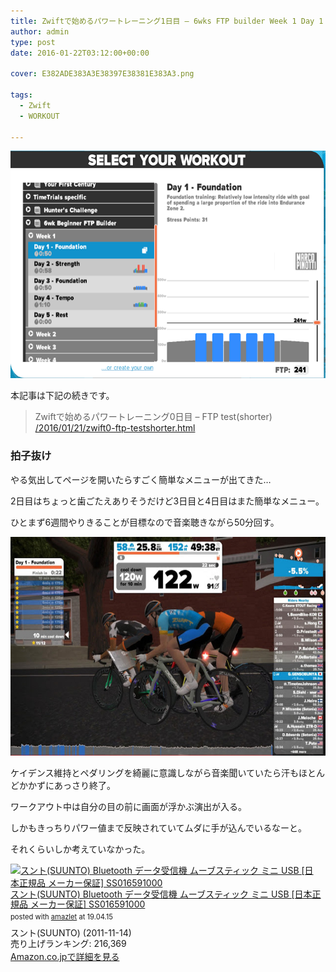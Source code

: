 ```yaml
---
title: Zwiftで始めるパワートレーニング1日目 – 6wks FTP builder Week 1 Day 1
author: admin
type: post
date: 2016-01-22T03:12:00+00:00

cover: E382ADE383A3E38397E38381E383A3.png

tags:
  - Zwift
  - WORKOUT

---
```

<div class="separator" style="clear: both; text-align: center;">
  <img border="0" height="364" src="./E382ADE383A3E38397E38381E383A3.png" width="640" />
</div>

本記事は下記の続きです。

<blockquote class="tr_bq">
  <p>
    Zwiftで始めるパワートレーニング0日目 &#8211; FTP test(shorter)<br /> <a href="/2016/01/21/zwift0-ftp-testshorter.html">/2016/01/21/zwift0-ftp-testshorter.html</a>
  </p>
</blockquote>



### 拍子抜け

やる気出してページを開いたらすごく簡単なメニューが出てきた…

2日目はちょっと歯ごたえありそうだけど3日目と4日目はまた簡単なメニュー。

ひとまず6週間やりきることが目標なので音楽聴きながら50分回す。

<div class="separator" style="clear: both; text-align: center;">
  <img border="0" height="350" src="./2016-01-22_2048172.jpg" width="640" />
</div>

ケイデンス維持とペダリングを綺麗に意識しながら音楽聞いていたら汗もほとんどかかずにあっさり終了。

ワークアウト中は自分の目の前に画面が浮かぶ演出が入る。

しかもきっちりパワー値まで反映されていてムダに手が込んでいるなーと。

それくらいしか考えていなかった。

<div class="amazlet-box" style="margin-bottom:0px;"><div class="amazlet-image" style="float:left;margin:0px 12px 1px 0px;"><a href="http://www.amazon.co.jp/exec/obidos/ASIN/B0050GL5GM/gensobunya-22/ref=nosim/" name="amazletlink" target="_blank"><img src="https://images-fe.ssl-images-amazon.com/images/I/41fK2iycB4L._SL160_.jpg" alt="スント(SUUNTO) Bluetooth データ受信機 ムーブスティック ミニ USB [日本正規品 メーカー保証] SS016591000" style="border: none;" /></a></div><div class="amazlet-info" style="line-height:120%; margin-bottom: 10px"><div class="amazlet-name" style="margin-bottom:10px;line-height:120%"><a href="http://www.amazon.co.jp/exec/obidos/ASIN/B0050GL5GM/gensobunya-22/ref=nosim/" name="amazletlink" target="_blank">スント(SUUNTO) Bluetooth データ受信機 ムーブスティック ミニ USB [日本正規品 メーカー保証] SS016591000</a><div class="amazlet-powered-date" style="font-size:80%;margin-top:5px;line-height:120%">posted with <a href="http://www.amazlet.com/" title="amazlet" target="_blank">amazlet</a> at 19.04.15</div></div><div class="amazlet-detail">スント(SUUNTO) (2011-11-14)<br />売り上げランキング: 216,369<br /></div><div class="amazlet-sub-info" style="float: left;"><div class="amazlet-link" style="margin-top: 5px"><a href="http://www.amazon.co.jp/exec/obidos/ASIN/B0050GL5GM/gensobunya-22/ref=nosim/" name="amazletlink" target="_blank">Amazon.co.jpで詳細を見る</a></div></div></div><div class="amazlet-footer" style="clear: left"></div></div>

